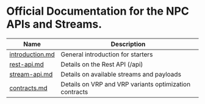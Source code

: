 
# Official Documentation for the NPC APIs and Streams.

####

Name | Description
------------ | ------------
[introduction.md](introduction.md)  | General introduction for starters
[rest-api.md](rest-api.md)  | Details on the Rest API (/api)
[stream-api.md](streams-api.md) | Details on available streams and payloads
[contracts.md ](contracts.md ) | Details on VRP and VRP variants optimization contracts

